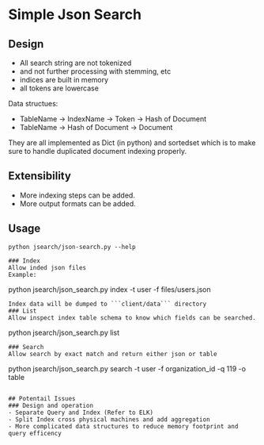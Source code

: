 # Simple Json Search

## Design
- All search string are not tokenized
- and not further processing with stemming, etc
- indices are built in memory
- all tokens are lowercase

Data structues:
- TableName -> IndexName -> Token -> Hash of Document
- TableName -> Hash of Document -> Document

They are all implemented as Dict (in python) and sortedset which is to make sure to handle duplicated document indexing properly.

## Extensibility
- More indexing steps can be added. 
- More output formats can be added.

## Usage
```
python jsearch/json-search.py --help

### Index
Allow inded json files
Example:
```
python jsearch/json_search.py index -t user -f files/users.json
```
Index data will be dumped to ```client/data``` directory
### List
Allow inspect index table schema to know which fields can be searched.
```
python jsearch/json_search.py list
```
### Search
Allow search by exact match and return either json or table
```
python jsearch/json_search.py search -t user -f organization_id -q 119 -o table 
```

## Potentail Issues
### Design and operation
- Separate Query and Index (Refer to ELK)
- Split Index cross physical machines and add aggregation
- More complicated data structures to reduce memory footprint and query efficency


